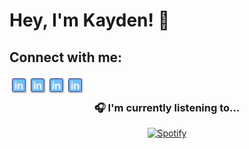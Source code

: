 # Hey, I'm Kayden! 👋
## Connect with me:

<a href="https://linkedin.com/in/kayden-kehe"><img src="./assets/linkedin.png" align="left" height="30" width="30" ></a>
<a href="https://youtube.com/@kaydenkehe"><img src="./assets/linkedin.png" align="left" height="30" width="30" ></a>
<a href="https://instagram.com/kayden.kehe"><img src="./assets/linkedin.png" align="left" height="30" width="30" ></a>
<a href="https://twitter.com/kaydenkehe"><img src="./assets/linkedin.png" align="left" height="30" width="30" ></a>

&nbsp;<div align="center">
  ### 🎧 I'm currently listening to...
  [![Spotify](https://novatorem-neon-six.vercel.app/api/spotify?background_color=0d1117&border_color=bbbbbb)](https://open.spotify.com/user/31it45u2gvhmwrqfxhielypfgo4y)
</div>
